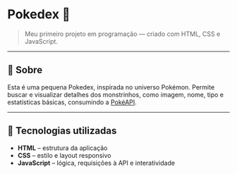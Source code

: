 # Pokedex 🐞

> Meu primeiro projeto em programação — criado com HTML, CSS e JavaScript.

---

## 🚀 Sobre

Esta é uma pequena Pokedex, inspirada no universo Pokémon. Permite buscar e visualizar detalhes dos monstrinhos, como imagem, nome, tipo e estatísticas básicas, consumindo a [PokéAPI](https://pokeapi.co/).

---

## 🧪 Tecnologias utilizadas

- **HTML** – estrutura da aplicação
- **CSS** – estilo e layout responsivo
- **JavaScript** – lógica, requisições à API e interatividade

